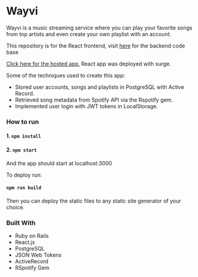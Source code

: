 # Wayvi

Wayvi is a music streaming service where you can play your favorite songs from top artists and even create your own playlist with an account.

This repository is for the React frontend, visit [here](https://github.com/JahazielGuzman/wayvi) for the backend code base

[Click here for the hosted app.](http://wayvi.jahazielguzman.com) React app was deployed with surge.

Some of the techniques used to create this app:
+ Stored user accounts, songs and playlists in PostgreSQL with Active Record.
+ Retrieved song metadata from Spotify API via the Rspotify gem.
+ Implemented user login with JWT tokens in LocalStorage.

### How to run

#### 1. `npm install`
#### 2. `npm start`

And the app should start at localhost:3000

To deploy run:

#### `npm run build`

Then you can deploy the static files to any static site generator of your choice.


### Built With
* Ruby on Rails
* React.js
* PostgreSQL
* JSON Web Tokens
* ActiveRecord
* RSpotify Gem
